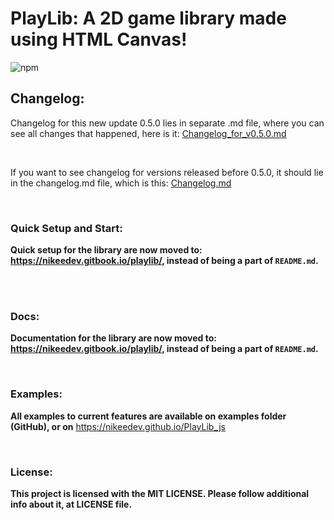 # **PlayLib**: A 2D game library made using HTML Canvas!
![npm](https://img.shields.io/npm/v/playlib?color=Green&label=Current%20package%20version&style=flat-square)

## Changelog:

Changelog for this new update 0.5.0 lies in separate .md file, where you can see all changes that happened, here is it: [Changelog_for_v0.5.0.md](Changelog_for_v0.5.0.md)

<br>

If you want to see changelog for versions released before 0.5.0, it should lie in the changelog.md file, which is this: [Changelog.md](Changelog.md)

<br>

### Quick Setup and Start:

**Quick setup for the library are now moved to: https://nikeedev.gitbook.io/playlib/, instead of being a part of `README.md`.**

<br>
   
<br>

### Docs:

**Documentation for the library are now moved to: https://nikeedev.gitbook.io/playlib/, instead of being a part of `README.md`.**

<br>

### Examples:
**All examples to current features are available on examples folder (GitHub), or on** https://nikeedev.github.io/PlayLib_js

<br>

<!---
### Features:

**A game library making website games that implements Canvas API, and has many useful functions and classes. Will be added more functions and features further!**

**Classes:**
 - ```ts 
    var name = new GameLib.Rect(position: Vector2, size: Size, screenSize: Size);
   ```
   - Rect class draws you a rectangle into the canvas, you can change its position, size, and current screen size( for it to work )

<br>

- ```ts 
   var name = new GameLib.Text(text: string, position: Vector2, screenSize: Size);
  ```
  - Text class draws you a text block into the canvas, you can change its text, position and current screen size( for it to work )

<br>

- ```ts
   var name = new GameLib.Vector2(x: number, y: number);
  ```
  - Vector2 class for position for other classes. Can be used without the drawing classes.
  
<br>

- ```ts
   var name = new GameLib.Size(width: number, height: number);
  ```
  - Size class for sizing numbers for other classes. Can be used without the drawing classes.
  
<br> 

- ```ts
   var name = new GameLib.Sprite(imageSrc: string, position: Vector2, ScreenSize: Size);
  ```
  - Sprite class draws a sprite/image into canvas, you can change its source location of image, position and current screen size( for it to work ). You must first initialize sprite, before you can draw it.
  
<br>

- ```ts
   var name = new GameLib.Sound();
  ```
  - Sound class makes it easy to play audio on your app/game!

<br>
--->
### License:

**This project is licensed with the MIT LICENSE. Please follow additional info about it, at LICENSE file.**


